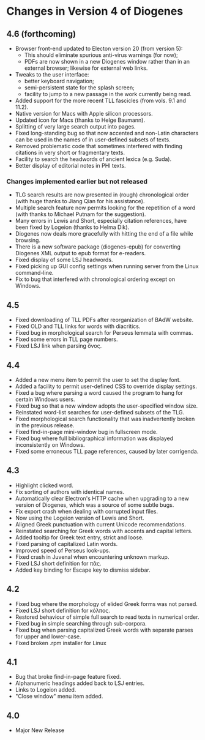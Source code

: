 # Changes in Version 4 of Diogenes

## 4.6 (forthcoming)

* Browser front-end updated to Electon version 20 (from version 5):
    * This should eliminate spurious anti-virus warnings (for now);
    * PDFs are now shown in a new Diogenes window rather than in an
      external browser; likewise for external web links.
* Tweaks to the user interface:
    * better keyboard navigation;
    * semi-persistent state for the splash screen;
    * facility to jump to a new passage in the work currently being read.
* Added support for the more recent TLL fascicles (from vols. 9.1 and 11.2).
* Native version for Macs with Apple silicon processors.
* Updated icon for Macs (thanks to Helge Baumann).
* Splitting of very large search output into pages.
* Fixed long-standing bug so that now accented and non-Latin
  characters can be used in the names of in user-defined subsets of
  texts.
* Removed problematic code that sometimes interfered with finding
  citations in very short or fragmentary texts.
* Facility to search the headwords of ancient lexica (e.g. Suda).
* Better display of editorial notes in PHI texts.

### Changes implemented earlier but not released
* TLG search results are now presented in (rough) chronological order
  (with huge thanks to Jiang Qian for his assistance).
* Multiple search feature now permits looking for the repetition of
  a word (with thanks to Michael Putnam for the suggestion).
* Many errors in Lewis and Short, especially citation references, have
  been fixed by Logeion (thanks to Helma Dik).
* Diogenes now deals more gracefully with hitting the end of a file
  while browsing.
* There is a new software package (diogenes-epub) for converting Diogenes XML
  output to epub format for e-readers.
* Fixed display of some LSJ headwords.
* Fixed picking up GUI config settings when running server from the Linux command-line.
* Fix to bug that interfered with chronological ordering except on Windows.

## 4.5

* Fixed downloading of TLL PDFs after reorganization of BAdW website.
* Fixed OLD and TLL links for words with diacritics.
* Fixed bug in morphological search for Perseus lemmata with commas.
* Fixed some errors in TLL page numbers.
* Fixed LSJ link when parsing ὄνος.

## 4.4

* Added a new menu item to permit the user to set the display font.
* Added a facility to permit user-defined CSS to override display settings.
* Fixed a bug where parsing a word caused the program to hang for certain
  Windows users.
* Fixed bug so that a new window adopts the user-specified window size.
* Reinstated word-list searches for user-defined subsets of the TLG.
* Fixed morphological search functionality that was inadvertently broken in the
  previous release.
* Fixed find-in-page mini-window bug in fullscreen mode.
* Fixed bug where full bibliographical information was displayed inconsistently
  on Windows.
* Fixed some erroneous TLL page references, caused by later corrigenda.

## 4.3

* Highlight clicked word.
* Fix sorting of authors with identical names.
* Automatically clear Electron's HTTP cache when upgrading to a new version of
  Diogenes, which was a source of some subtle bugs.
* Fix export crash when dealing with corrupted input files.
* Now using the Logeion version of Lewis and Short.
* Aligned Greek punctuation with current Unicode recommendations.
* Reinstated searching for Greek words with accents and capital letters.
* Added tooltip for Greek text entry, strict and loose.
* Fixed parsing of capitalized Latin words.
* Improved speed of Perseus look-ups.
* Fixed crash in Juvenal when encountering unknown markup.
* Fixed LSJ short definition for πᾶς.
* Added key binding for Escape key to dismiss sidebar.

## 4.2

* Fixed bug where the morphology of elided Greek forms was not parsed.
* Fixed LSJ short definition for κόλπος.
* Restored behaviour of simple full search to read texts in numerical order.
* Fixed bug in simple searching through sub-corpora.
* Fixed bug when parsing capitalized Greek words with separate parses for upper
  and lower-case.
* Fixed broken .rpm installer for Linux

## 4.1

* Bug that broke find-in-page feature fixed.
* Alphanumeric headings added back to LSJ entries.
* Links to Logeion added.
* "Close window" menu item added.

## 4.0

* Major New Release
